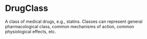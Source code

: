 # DrugClass

A class of medical drugs, e.g., statins. Classes can represent general pharmacological class, common mechanisms of action, common physiological effects, etc.
